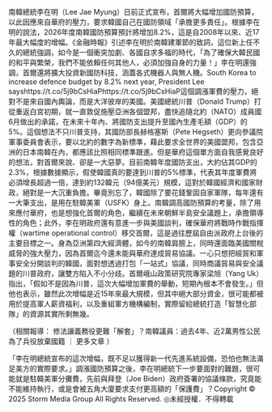 南韓總統李在明（Lee Jae Myung）日前正式宣布，首爾將大幅增加國防預算，以此因應來自華府的壓力，要求韓國自己在國防領域「承擔更多責任」。根據李在明的說法，2026年度南韓國防預算預計將增加8.2%，這是自2008年以來、近17年最大幅度的增幅。《金融時報》引述李在明於南韓建軍節的致詞，這位新上任不久的總統強調，如今是一個衝突加劇、各國自求多福的時代，「為了確保大韓民國的和平與繁榮，我們不能依賴任何其他人，必須加強自身的力量！」李在明還強調，首爾還將擴大投資新國防科技，涵蓋各式機器人與無人機。South Korea to increase defence budget by 8.2% next year, President Lee sayshttps://t.co/5j9bCsHiaPhttps://t.co/5j9bCsHiaP這個調漲軍費的壓力，絕對不是來自國內輿論，而是大洋彼岸的美國。美國總統川普（Donald Trump）打從重返白宮初期，就一直敦促施壓亞洲各個盟邦，盡快追隨北約（NATO）成員國6月做出的承諾，在未來十年內、將國防支出提升至國內生產毛額（GDP）的5%。這個想法不只川普支持，其國防部長赫格塞斯（Pete Hegseth）更向參議院軍事委員會表示，要以北約的數字為新標準，藉此要求全世界的美國盟邦，包含亞洲的日本南韓在內，都應該比照相同標準跟進。但是華府這個單方面自我感覺良好的想法，對首爾來說、卻是一大惡夢。目前南韓年度國防支出，大約佔其GDP的2.3%，根據數據顯示，假使韓國真的要達到川普的5%標準，代表其年度軍費將必須增長超過一倍，達到約132韓元（94億美元）規模，這對於韓國經濟和國家財政，絕對是一大沉重負擔。畢竟別忘了，韓國除了要花錢鞏固自家軍隊，每年還有一大筆支出，是用在駐韓美軍（USFK）身上。南韓調高國防預算的考量，除了用來應付華府，也是想強化首爾的角色，繼續在未來朝鮮半島安全議題上，承擔領導性的角色；此外，李在明政府還有意進一步與美國談判，確保華府將戰時作戰指揮權（wartime operational control）移交首爾，這是過往歷屆自由派政府上台後的主要目標之一。身為亞洲第四大經濟體，如今的南韓肩膀上，同時還面臨美國關稅威脅的強大壓力，因為首爾迄今還未能與華府達成貿易協議。一心只想把經貿和軍事安全分開談判的韓國，面對想透過打包「一站式」協議，同時商議貿易與安全議題的川普政府，讓雙方陷入不小分歧。首爾峨山政策研究院專家梁旭（Yang Uk）指出，「假如不是因為川普，這次大幅增加軍費的舉動，短期內根本不會發生。」但他也表示，雖然此次增幅是近15年來最大規模，但其中絕大部分資金，很可能都被用於提高軍人薪資福利，以及重組軍方機構編制，實際留給總統打造「智慧化部隊」的資源其實所剩無幾。
          
（相關報導：
修法讓義務役更難「解套」？南韓議員：過去4年、近2萬男性公民為了兵役放棄國籍
｜
更多文章
）

「李在明總統宣布的這次增幅，既不足以獲得新一代先進系統設備，恐怕也無法滿足美方的實際要求。」調漲國防預算之後，李在明總統下一步要面對的難題，很可能就是駐韓美軍分攤費，先前與拜登（Joe Biden）政府簽署的協議條款，究竟能不能維持執行，或是會被五角大廈要求支付更高額的「保護費」？Copyright © 2025 Storm Media Group All Rights Reserved. ◎未經授權．不得轉載